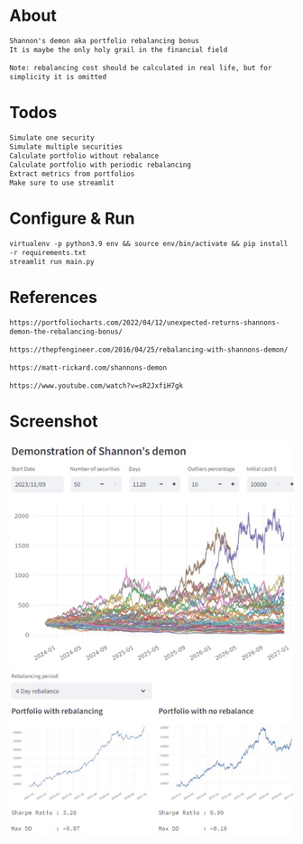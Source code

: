 
# About

    Shannon's demon aka portfolio rebalancing bonus
    It is maybe the only holy grail in the financial field

    Note: rebalancing cost should be calculated in real life, but for simplicity it is omitted


# Todos

    Simulate one security
    Simulate multiple securities
    Calculate portfolio without rebalance
    Calculate portfolio with periodic rebalancing
    Extract metrics from portfolios
    Make sure to use streamlit


# Configure & Run

    virtualenv -p python3.9 env && source env/bin/activate && pip install -r requirements.txt
    streamlit run main.py


# References

    https://portfoliocharts.com/2022/04/12/unexpected-returns-shannons-demon-the-rebalancing-bonus/

    https://thepfengineer.com/2016/04/25/rebalancing-with-shannons-demon/

    https://matt-rickard.com/shannons-demon

    https://www.youtube.com/watch?v=sR2JxfiH7gk
    

# Screenshot


![Shannon's Demon](images/shannon-demon.jpg)